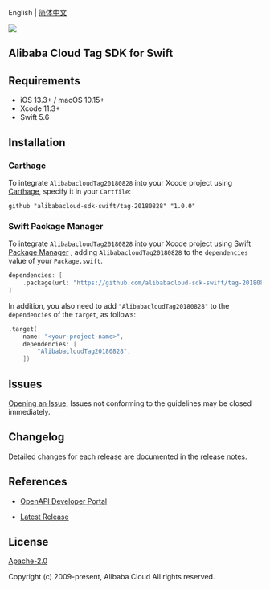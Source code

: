 English | [简体中文](README-CN.md)

![](https://aliyunsdk-pages.alicdn.com/icons/AlibabaCloud.svg)

## Alibaba Cloud Tag SDK for Swift

## Requirements

- iOS 13.3+ / macOS 10.15+
- Xcode 11.3+
- Swift 5.6

## Installation

### Carthage

To integrate `AlibabacloudTag20180828` into your Xcode project using [Carthage](https://github.com/Carthage/Carthage), specify it in your `Cartfile`:

```ogdl
github "alibabacloud-sdk-swift/tag-20180828" "1.0.0"
```

### Swift Package Manager

To integrate `AlibabacloudTag20180828` into your Xcode project using [Swift Package Manager](https://swift.org/package-manager/) , adding `AlibabacloudTag20180828` to the `dependencies` value of your `Package.swift`.

```swift
dependencies: [
    .package(url: "https://github.com/alibabacloud-sdk-swift/tag-20180828.git", from: "1.0.0")
]
```

In addition, you also need to add `"AlibabacloudTag20180828"` to the `dependencies` of the `target`, as follows:

```swift
.target(
    name: "<your-project-name>",
    dependencies: [
        "AlibabacloudTag20180828",
    ])
```

## Issues

[Opening an Issue](https://github.com/alibabacloud-sdk-swift/tag-20180828/issues/new), Issues not conforming to the guidelines may be closed immediately.

## Changelog

Detailed changes for each release are documented in the [release notes](./ChangeLog.txt).

## References

* [OpenAPI Developer Portal](https://next.api.alibabacloud.com/home)
- [Latest Release](https://github.com/alibabacloud-sdk-swift/tag-20180828)

## License

[Apache-2.0](http://www.apache.org/licenses/LICENSE-2.0)

Copyright (c) 2009-present, Alibaba Cloud All rights reserved.

